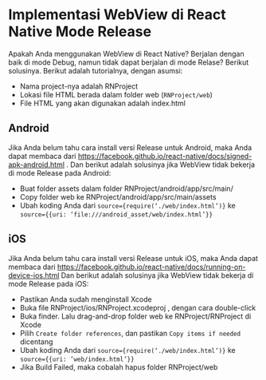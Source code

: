 # Implementasi WebView di React Native Mode Release
Apakah Anda menggunakan WebView di React Native? Berjalan dengan baik di mode Debug, namun tidak dapat berjalan di mode Relase? Berikut solusinya. Berikut adalah tutorialnya, dengan asumsi:
- Nama project-nya adalah RNProject
- Lokasi file HTML berada dalam folder web (```RNProject/web```)
- File HTML yang akan digunakan adalah index.html

## Android
Jika Anda belum tahu cara install versi Release untuk Android, maka Anda dapat membaca dari https://facebook.github.io/react-native/docs/signed-apk-android.html . Dan berikut adalah solusinya jika WebView tidak bekerja di mode Release pada Android:
- Buat folder assets dalam folder RNProject/android/app/src/main/
- Copy folder web ke RNProject/android/app/src/main/assets
- Ubah koding Anda dari ```source={require(‘./web/index.html’)}``` ke ```source={{uri: ’file:///android_asset/web/index.html’}}```

## iOS
Jika Anda belum tahu cara install versi Release untuk iOS, maka Anda dapat membaca dari https://facebook.github.io/react-native/docs/running-on-device-ios.html
Dan berikut adalah solusinya jika WebView tidak bekerja di mode Release pada iOS:
- Pastikan Anda sudah menginstall Xcode
- Buka file RNProject/ios/RNProject.xcodeproj , dengan cara double-click
- Buka finder. Lalu drag-and-drop folder web ke RNProject/RNProject di Xcode
- Pilih ```Create folder references```, dan pastikan ```Copy items if needed``` dicentang
- Ubah koding Anda dari ```source={require(‘./web/index.html’)}``` ke ```source={{uri: ’web/index.html’}}```
- Jika Build Failed, maka cobalah hapus folder RNProject/web
